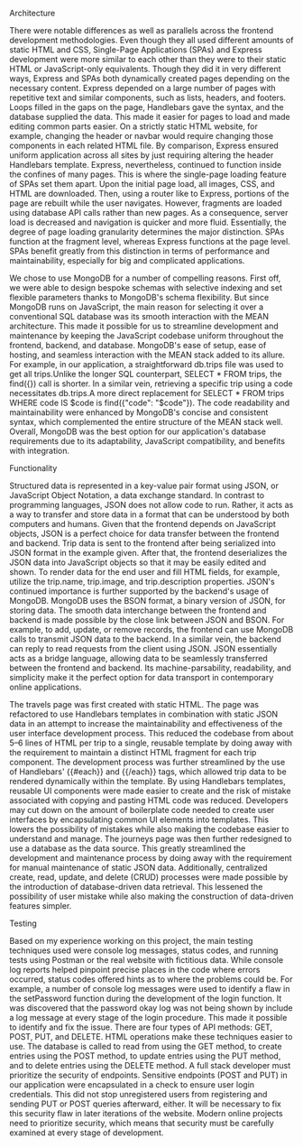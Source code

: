 Architecture

There were notable differences as well as parallels across the frontend development methodologies. Even though they all used different amounts of static HTML and CSS, Single-Page Applications (SPAs) and Express development were more similar to each other than they were to their static HTML or JavaScript-only equivalents. Though they did it in very different ways, Express and SPAs both dynamically created pages depending on the necessary content. Express depended on a large number of pages with repetitive text and similar components, such as lists, headers, and footers. Loops filled in the gaps on the page, Handlebars gave the syntax, and the database supplied the data. This made it easier for pages to load and made editing common parts easier. On a strictly static HTML website, for example, changing the header or navbar would require changing those components in each related HTML file. By comparison, Express ensured uniform application across all sites by just requiring altering the header Handlebars template. Express, nevertheless, continued to function inside the confines of many pages. This is where the single-page loading feature of SPAs set them apart. Upon the initial page load, all images, CSS, and HTML are downloaded. Then, using a router like to Express, portions of the page are rebuilt while the user navigates. However, fragments are loaded using database API calls rather than new pages. As a consequence, server load is decreased and navigation is quicker and more fluid. Essentially, the degree of page loading granularity determines the major distinction. SPAs function at the fragment level, whereas Express functions at the page level. SPAs benefit greatly from this distinction in terms of performance and maintainability, especially for big and complicated applications.

We chose to use MongoDB for a number of compelling reasons. First off, we were able to design bespoke schemas with selective indexing and set flexible parameters thanks to MongoDB's schema flexibility. But since MongoDB runs on JavaScript, the main reason for selecting it over a conventional SQL database was its smooth interaction with the MEAN architecture. This made it possible for us to streamline development and maintenance by keeping the JavaScript codebase uniform throughout the frontend, backend, and database. MongoDB's ease of setup, ease of hosting, and seamless interaction with the MEAN stack added to its allure. For example, in our application, a straightforward db.trips file was used to get all trips.Unlike the longer SQL counterpart, SELECT * FROM trips, the find({}) call is shorter. In a similar vein, retrieving a specific trip using a code necessitates db.trips.A more direct replacement for SELECT * FROM trips WHERE code IS $code is find({"code": "$code"}). The code readability and maintainability were enhanced by MongoDB's concise and consistent syntax, which complemented the entire structure of the MEAN stack well. Overall, MongoDB was the best option for our application's database requirements due to its adaptability, JavaScript compatibility, and benefits with integration.

Functionality

Structured data is represented in a key-value pair format using JSON, or JavaScript Object Notation, a data exchange standard. In contrast to programming languages, JSON does not allow code to run. Rather, it acts as a way to transfer and store data in a format that can be understood by both computers and humans. Given that the frontend depends on JavaScript objects, JSON is a perfect choice for data transfer between the frontend and backend. Trip data is sent to the frontend after being serialized into JSON format in the example given. After that, the frontend deserializes the JSON data into JavaScript objects so that it may be easily edited and shown. To render data for the end user and fill HTML fields, for example, utilize the trip.name, trip.image, and trip.description properties. JSON's continued importance is further supported by the backend's usage of MongoDB. MongoDB uses the BSON format, a binary version of JSON, for storing data. The smooth data interchange between the frontend and backend is made possible by the close link between JSON and BSON. For example, to add, update, or remove records, the frontend can use MongoDB calls to transmit JSON data to the backend. In a similar vein, the backend can reply to read requests from the client using JSON. JSON essentially acts as a bridge language, allowing data to be seamlessly transferred between the frontend and backend. Its machine-parsability, readability, and simplicity make it the perfect option for data transport in contemporary online applications.

The travels page was first created with static HTML. The page was refactored to use Handlebars templates in combination with static JSON data in an attempt to increase the maintainability and effectiveness of the user interface development process. This reduced the codebase from about 5–6 lines of HTML per trip to a single, reusable template by doing away with the requirement to maintain a distinct HTML fragment for each trip component. The development process was further streamlined by the use of Handlebars' {{#each}} and {{/each}} tags, which allowed trip data to be rendered dynamically within the template. By using Handlebars templates, reusable UI components were made easier to create and the risk of mistake associated with copying and pasting HTML code was reduced. Developers may cut down on the amount of boilerplate code needed to create user interfaces by encapsulating common UI elements into templates. This lowers the possibility of mistakes while also making the codebase easier to understand and manage. The journeys page was then further redesigned to use a database as the data source. This greatly streamlined the development and maintenance process by doing away with the requirement for manual maintenance of static JSON data. Additionally, centralized create, read, update, and delete (CRUD) processes were made possible by the introduction of database-driven data retrieval. This lessened the possibility of user mistake while also making the construction of data-driven features simpler.

Testing

Based on my experience working on this project, the main testing techniques used were console log messages, status codes, and running tests using Postman or the real website with fictitious data. While console log reports helped pinpoint precise places in the code where errors occurred, status codes offered hints as to where the problems could be. For example, a number of console log messages were used to identify a flaw in the setPassword function during the development of the login function. It was discovered that the password okay log was not being shown by include a log message at every stage of the login procedure. This made it possible to identify and fix the issue. There are four types of API methods: GET, POST, PUT, and DELETE. HTML operations make these techniques easier to use. The database is called to read from using the GET method, to create entries using the POST method, to update entries using the PUT method, and to delete entries using the DELETE method. A full stack developer must prioritize the security of endpoints. Sensitive endpoints (POST and PUT) in our application were encapsulated in a check to ensure user login credentials. This did not stop unregistered users from registering and sending PUT or POST queries afterward, either. It will be necessary to fix this security flaw in later iterations of the website. Modern online projects need to prioritize security, which means that security must be carefully examined at every stage of development.
